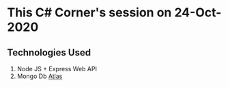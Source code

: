# This C# Corner's session on 24-Oct-2020

## Technologies Used

1. Node JS + Express Web API
2. Mongo Db [Atlas](https://cloud.mongodb.com/)

